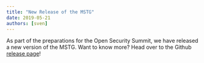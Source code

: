 ```yaml
---
title: "New Release of the MSTG"
date: 2019-05-21
authors: [sven]
---
```


As part of the preparations for the Open Security Summit, we have released a new version of the MSTG. Want to know more? Head over to the Github [release page](https://github.com/OWASP/mastg/releases)!
